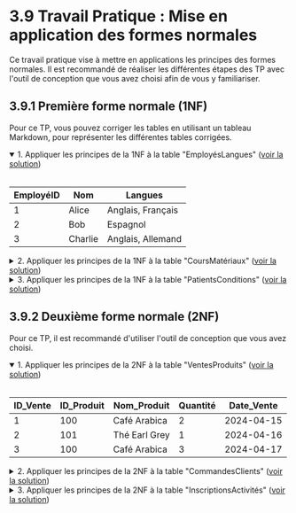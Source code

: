 # 3.9 Travail Pratique : Mise en application des formes normales

Ce travail pratique vise à mettre en applications les principes des formes normales. Il est recommandé de réaliser les différentes étapes des TP avec l'outil de conception que vous avez choisi afin de vous y familiariser.

## 3.9.1 Première forme normale (1NF) 

Pour ce TP, vous pouvez corriger les tables en utilisant un tableau Markdown, pour représenter les différentes tables corrigées.

<details open>
<summary>1. Appliquer les principes de la 1NF à la table "EmployésLangues" (<a href="https://github.com/HachemiH/formation-cda-bdd/tree/TPC-3.9.1.1">voir la solution</a>)</summary>
<br/>

| EmployéID | Nom     | Langues           |
| --------- | ------- | ----------------- |
| 1         | Alice   | Anglais, Français |
| 2         | Bob     | Espagnol          |
| 3         | Charlie | Anglais, Allemand |

</details>
<details>
<summary>2. Appliquer les principes de la 1NF à la table "CoursMatériaux" (<a href="https://github.com/HachemiH/formation-cda-bdd/tree/TPC-3.9.1.2">voir la solution</a>)</summary>
<br/>

| CoursID | Nom du Cours | Matériaux                          |
| ------- | ------------ | ---------------------------------- |
| 1       | Math 101     | Livre de texte, Cahier d'exercices |
| 2       | Histoire 202 | Livre de texte, Atlas              |

</details>
<details>
<summary>3. Appliquer les principes de la 1NF à la table "PatientsConditions" (<a href="https://github.com/HachemiH/formation-cda-bdd/tree/TPC-3.9.1.3">voir la solution</a>)</summary>
<br/>

| PatientID | Nom       | Conditions            |
| --------- | --------- | --------------------- |
| 1         | Denise    | Diabète, Hypertension |
| 2         | Éric      | Allergies             |
| 3         | Françoise | Asthme, Allergies     |

</details>

## 3.9.2 Deuxième forme normale (2NF)

Pour ce TP, il est recommandé d'utiliser l'outil de conception que vous avez choisi.

<details open>
<summary>1. Appliquer les principes de la 2NF à la table "VentesProduits" (<a href="https://github.com/HachemiH/formation-cda-bdd/tree/TPC-3.9.2.1">voir la solution</a>)</summary>
<br/>

| ID_Vente | ID_Produit | Nom_Produit   | Quantité | Date_Vente |
| -------- | ---------- | ------------- | -------- | ---------- |
| 1        | 100        | Café Arabica  | 2        | 2024-04-15 |
| 2        | 101        | Thé Earl Grey | 1        | 2024-04-16 |
| 3        | 100        | Café Arabica  | 3        | 2024-04-17 |

</details>

<details>
<summary>2. Appliquer les principes de la 2NF à la table "CommandesClients" (<a href="https://github.com/HachemiH/formation-cda-bdd/tree/TPC-3.9.2.2">voir la solution</a>)</summary>
<br/>

| ID_Commande | ID_Client | Date_Commande | Nom_Client   | Adresse_Client        |
| ----------- | --------- | ------------- | ------------ | --------------------- |
| 1           | 456       | 2024-04-15    | Jeanne Voila | 123 Rue de Paris      |
| 2           | 789       | 2024-04-16    | Pierre Paul  | 456 Avenue des Fleurs |

</details>
<details>
<summary>3. Appliquer les principes de la 2NF à la table "InscriptionsActivités" (<a href="https://github.com/HachemiH/formation-cda-bdd/tree/TPC-3.9.2.3">voir la solution</a>)</summary>
<br/>

| ID_Activité | ID_Participant | Nom_Activité | Nom_Participant | Âge_Participant |
| ----------- | -------------- | ------------ | --------------- | --------------- |
| A1          | 001            | Natation     | Alice L'eau     | 12              |
| B2          | 002            | Yoga         | Bob Zen         | 34              |

</details>